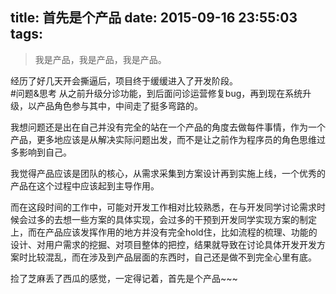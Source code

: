 title: 首先是个产品
date: 2015-09-16 23:55:03
tags:
---
>我是产品，我是产品，我是产品。

<!-- more -->


经历了好几天开会撕逼后，项目终于缓缓进入了开发阶段。  
#问题&思考
从之前升级分诊功能，到后面问诊运营修复bug，再到现在系统升级，以产品角色参与其中，中间走了挺多弯路的。  

我想问题还是出在自己并没有完全的站在一个产品的角度去做每件事情，作为一个产品，更多地应该是从解决实际问题出发，而不是让之前作为程序员的角色思维过多影响到自己。  

我觉得产品应该是团队的核心，从需求采集到方案设计再到实施上线，一个优秀的产品在这个过程中应该起到主导作用。

而在这段时间的工作中，可能对开发工作相对比较熟悉，在与开发同学讨论需求时候会过多的去想一些方案的具体实现，会过多的干预到开发同学实现方案的制定上，而在产品应该发挥作用的地方并没有完全hold住，比如流程的梳理、功能的设计、对用户需求的挖掘、对项目整体的把控，结果就导致在讨论具体开发开发方案时比较混乱，而在涉及到产品层面的东西时，自己还是做不到完全心里有底。

捡了芝麻丢了西瓜的感觉，一定得记着，首先是个产品~~~
